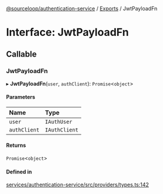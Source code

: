 [@sourceloop/authentication-service](../README.md) / [Exports](../modules.md) / JwtPayloadFn

# Interface: JwtPayloadFn

## Callable

### JwtPayloadFn

▸ **JwtPayloadFn**(`user`, `authClient`): `Promise`<`object`\>

#### Parameters

| Name | Type |
| :------ | :------ |
| `user` | `IAuthUser` |
| `authClient` | `IAuthClient` |

#### Returns

`Promise`<`object`\>

#### Defined in

[services/authentication-service/src/providers/types.ts:142](https://github.com/sourcefuse/loopback4-microservice-catalog/blob/6c16af104/services/authentication-service/src/providers/types.ts#L142)
